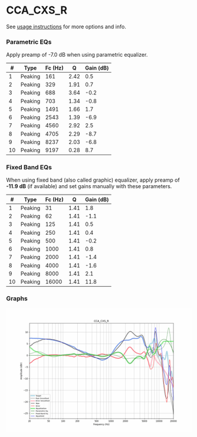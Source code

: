 # CCA_CXS_R
See [usage instructions](https://github.com/jaakkopasanen/AutoEq#usage) for more options and info.

### Parametric EQs
Apply preamp of -7.0 dB when using parametric equalizer.

|   # | Type    |   Fc (Hz) |    Q |   Gain (dB) |
|-----|---------|-----------|------|-------------|
|   1 | Peaking |       161 | 2.42 |         0.5 |
|   2 | Peaking |       329 | 1.91 |         0.7 |
|   3 | Peaking |       688 | 3.64 |        -0.2 |
|   4 | Peaking |       703 | 1.34 |        -0.8 |
|   5 | Peaking |      1491 | 1.66 |         1.7 |
|   6 | Peaking |      2543 | 1.39 |        -6.9 |
|   7 | Peaking |      4560 | 2.92 |         2.5 |
|   8 | Peaking |      4705 | 2.29 |        -8.7 |
|   9 | Peaking |      8237 | 2.03 |        -6.8 |
|  10 | Peaking |      9197 | 0.28 |         8.7 |

### Fixed Band EQs
When using fixed band (also called graphic) equalizer, apply preamp of **-11.9 dB** (if available) and set gains manually with these parameters.

|   # | Type    |   Fc (Hz) |    Q |   Gain (dB) |
|-----|---------|-----------|------|-------------|
|   1 | Peaking |        31 | 1.41 |         1.8 |
|   2 | Peaking |        62 | 1.41 |        -1.1 |
|   3 | Peaking |       125 | 1.41 |         0.5 |
|   4 | Peaking |       250 | 1.41 |         0.4 |
|   5 | Peaking |       500 | 1.41 |        -0.2 |
|   6 | Peaking |      1000 | 1.41 |         0.8 |
|   7 | Peaking |      2000 | 1.41 |        -1.4 |
|   8 | Peaking |      4000 | 1.41 |        -1.6 |
|   9 | Peaking |      8000 | 1.41 |         2.1 |
|  10 | Peaking |     16000 | 1.41 |        11.8 |

### Graphs
![](./CCA_CXS_R.png)
